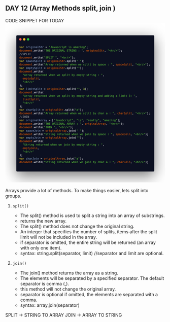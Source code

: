 ## DAY 12 (Array Methods split, join )

CODE SNIPPET FOR TODAY
![code snippet](codesnippet.png)

Arrays provide a lot of methods. To make things easier, lets split into groups.

1. `split()`

   - The split() method is used to split a string into an array of substrings.
   - returns the new array.
   - The split() method does not change the original string.
   - An integer that specifies the number of splits, items after the split limit will not be included in the array.
   - if separator is omitted, the entire string will be returned (an array with only one item).
   - syntax: string.split(separator, limit) //separator and limit are optional.

2. `join()`

   - The join() method returns the array as a string.
   - The elements will be separated by a specified separator. The default separator is comma (,).
   - this method will not change the original array.
   - separator is optional if omitted, the elements are separated with a comma.
   - syntax: array.join(separator)

SPLIT -> STRING TO ARRAY
JOIN -> ARRAY TO STRING
